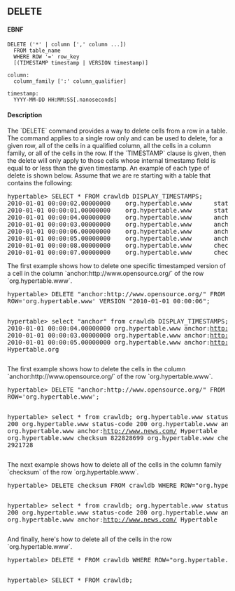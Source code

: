 DELETE
------
#### EBNF
    DELETE ('*' | column [',' column ...])
      FROM table_name
      WHERE ROW '=' row_key
      [(TIMESTAMP timestamp | VERSION timestamp)]

    column:
      column_family [':' column_qualifier]

    timestamp:
      YYYY-MM-DD HH:MM:SS[.nanoseconds]
#### Description
<p>
The `DELETE` command provides a way to delete cells from a row in a table.  The
command applies to a single row only and can be used to delete, for a given
row, all of the cells in a qualified column, all the cells in a column family,
or all of the cells in the row.  If the `TIMESTAMP` clause is given, then the
delete will only apply to those cells whose internal timestamp field is equal
to or less than the given timestamp.  An example of each type of delete is
shown below.  Assume that we are re starting with a table that contains the
following:
<pre>
hypertable> SELECT * FROM crawldb DISPLAY_TIMESTAMPS;
2010-01-01 00:00:02.00000000    org.hypertable.www      status-code     200     
2010-01-01 00:00:01.00000000    org.hypertable.www      status-code     200
2010-01-01 00:00:04.00000000    org.hypertable.www      anchor:http://www.news.com/     Hypertable
2010-01-01 00:00:03.00000000    org.hypertable.www      anchor:http://www.news.com/     Hypertable
2010-01-01 00:00:06.00000000    org.hypertable.www      anchor:http://www.opensource.org/       Hypertable.org
2010-01-01 00:00:05.00000000    org.hypertable.www      anchor:http://www.opensource.org/       Hypertable.org
2010-01-01 00:00:08.00000000    org.hypertable.www      checksum        822828699
2010-01-01 00:00:07.00000000    org.hypertable.www      checksum        2921728
</pre>
<p>
The first example shows how to delete one specific timestamped version of a 
cell in the column `anchor:http://www.opensource.org/` of the row `org.hypertable.www`.
<pre>
hypertable> DELETE "anchor:http://www.opensource.org/" FROM crawldb WHERE
ROW='org.hypertable.www' VERSION "2010-01-01 00:00:06";

hypertable> select "anchor" from crawldb DISPLAY_TIMESTAMPS;
2010-01-01 00:00:04.00000000    org.hypertable.www      anchor:http://www.news.com/     Hypertable
2010-01-01 00:00:03.00000000    org.hypertable.www      anchor:http://www.news.com/     Hypertable
2010-01-01 00:00:05.00000000    org.hypertable.www      anchor:http://www.opensource.org/       Hypertable.org
</pre>
<p>
The first example shows how to delete the cells in the column
`anchor:http://www.opensource.org/` of the row `org.hypertable.www`.
<pre>
hypertable> DELETE "anchor:http://www.opensource.org/" FROM crawldb WHERE
ROW='org.hypertable.www';

hypertable> select * from crawldb;
org.hypertable.www      status-code     200
org.hypertable.www      status-code     200
org.hypertable.www      anchor:http://www.news.com/     Hypertable
org.hypertable.www      anchor:http://www.news.com/     Hypertable
org.hypertable.www      checksum        822828699
org.hypertable.www      checksum        2921728
</pre>
<p>
The next example shows how to delete all of the cells in the column family
`checksum` of the row `org.hypertable.www`.
<pre>
hypertable> DELETE checksum FROM crawldb WHERE ROW="org.hypertable.www";

hypertable> select * from crawldb;
org.hypertable.www      status-code     200
org.hypertable.www      status-code     200
org.hypertable.www      anchor:http://www.news.com/     Hypertable
org.hypertable.www      anchor:http://www.news.com/     Hypertable
</pre>
<p>
And finally, here's how to delete all of the cells in the row
`org.hypertable.www`.
<pre>
hypertable> DELETE * FROM crawldb WHERE ROW="org.hypertable.www";

hypertable> SELECT * FROM crawldb;
</pre>
